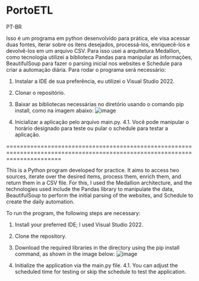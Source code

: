 # PortoETL

PT-BR 

Isso é um programa em python desenvolvido para prática, ele visa acessar duas fontes, iterar sobre os itens desejados, processá-los, enriquecê-los e devolvê-los em um arquivo CSV.
Para isso usei a arquitetura Medallion, como tecnologia utilizei a biblioteca Pandas para manipular as informações, BeautifulSoup para fazer o parsing inicial nos websites e Schedule para criar a automação diária.
Para rodar o programa será necessário:

1. Instalar a IDE de sua preferência, eu utilizei o Visual Studio 2022.
2. Clonar o repositório.
3. Baixar as bibliotecas necessárias no diretório usando o comando pip install, como na imagem abaixo:
   ![image](https://github.com/user-attachments/assets/0a935e54-dabb-49f9-9bbf-d17461cb28bf)
   
5. Inicializar a aplicação pelo arquivo main.py.
   4.1. Você pode manipular o horário designado para teste ou pular o schedule para testar a aplicação.

============================================================================================================================

This is a Python program developed for practice. It aims to access two sources, iterate over the desired items, process them, enrich them, and return them in a CSV file.
For this, I used the Medallion architecture, and the technologies used include the Pandas library to manipulate the data, BeautifulSoup to perform the initial parsing of the websites, and Schedule to create the daily automation.

To run the program, the following steps are necessary:

1. Install your preferred IDE; I used Visual Studio 2022.
2. Clone the repository.
3. Download the required libraries in the directory using the pip install command, as shown in the image below:
  ![image](https://github.com/user-attachments/assets/0a935e54-dabb-49f9-9bbf-d17461cb28bf)

4. Initialize the application via the main.py file.
   4.1. You can adjust the scheduled time for testing or skip the schedule to test the application.
